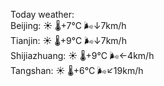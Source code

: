 Today weather:  
Beijing: ☀️   🌡️+7°C 🌬️↓7km/h  
Tianjin: ☀️   🌡️+9°C 🌬️↓7km/h  
Shijiazhuang: ☀️   🌡️+9°C 🌬️←4km/h  
Tangshan: ☀️   🌡️+6°C 🌬️↙19km/h  
